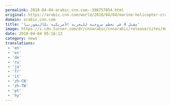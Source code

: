 ```yaml
---
permalink: 2018-04-04-arabic.cnn.com--398757054.html
original: https://arabic.cnn.com/world/2018/04/04/marine-helicopter-crashes-ca
domain: arabic.cnn.com
title: 'مقتل 4 في تحطم مروحية للبحرية الأمريكية بكاليفورنيا'
image: https://i.cdn.turner.com/dr/cnnarabic/cnnarabic/release/sites/default/files/styles/og_image/public/image/U.S.%20Marines.jpg?itok=RPiA_4Vr
date: 2018-04-04 05:16:13
category: news
translations: 
 - 'en'
 - 'es'
 - 'de'
 - 'ru'
 - 'ja'
 - 'fr'
 - 'it'
 - 'zh-CN'
 - 'zh-TW'
 - 'pt'
 - 'hy'
---
```


